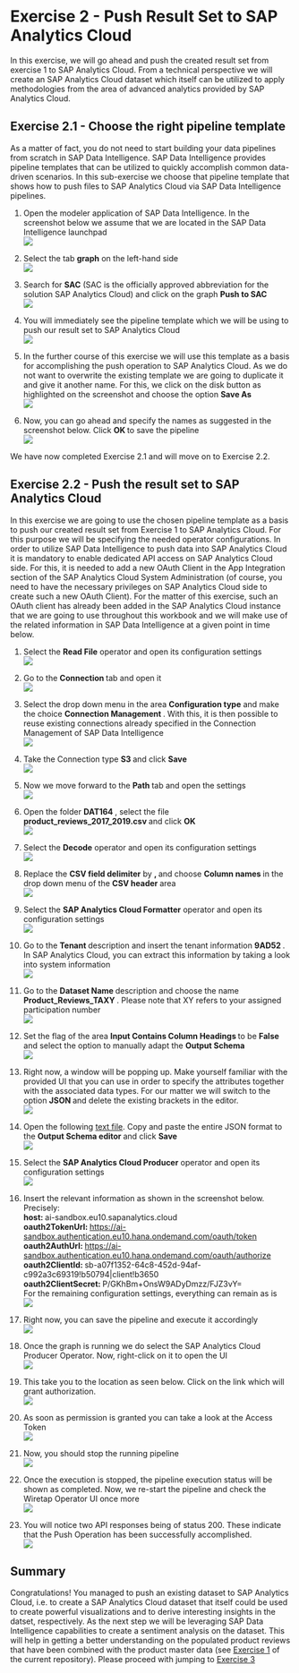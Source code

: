 # Exercise 2 - Push Result Set to SAP Analytics Cloud

In this exercise, we will go ahead and push the created result set from exercise 1 to SAP Analytics Cloud. From a technical perspective we will create an SAP Analytics Cloud dataset which itself can be utilized to apply methodologies from the area of advanced analytics provided by SAP Analytics Cloud.

## Exercise 2.1 - Choose the right pipeline template 

As a matter of fact, you do not need to start building your data pipelines from scratch in SAP Data Intelligence. SAP Data Intelligence provides pipeline templates that can be utilized to quickly accomplish common data-driven scenarios. In this sub-exercise we choose that pipeline template that shows how to push files to SAP Analytics Cloud via SAP Data Intelligence pipelines.

1. Open the modeler application of SAP Data Intelligence. In the screenshot below we assume that we are located in the SAP Data Intelligence launchpad
<br>![](./images/Ex2_0.png)

2. Select the tab <b>graph</b> on the left-hand side
<br>![](./images/Ex2_1.png)

3. Search for <b>SAC</b> (SAC is the officially approved abbreviation for the solution SAP Analytics Cloud) and click on the graph <b>Push to SAC</b>
<br>![](./images/Ex2_2.png)

4. You will immediately see the pipeline template which we will be using to push our result set to SAP Analytics Cloud
<br>![](./images/Ex2_3.png)

5. In the further course of this exercise we will use this template as a basis for accomplishing the push operation to SAP Analytics Cloud. As we do not want to overwrite the existing template we are going to duplicate it and give it another name. For this, we click on the disk button as highlighted on the screenshot and choose the option <b>Save As</b>
<br>![](./images/Ex2_3_1.png)

6. Now, you can go ahead and specify the names as suggested in the screenshot below. Click <b> OK </b> to save the pipeline
<br>![](./images/Ex2_3_2.png)


We have now completed Exercise 2.1 and will move on to Exercise 2.2.

## Exercise 2.2 - Push the result set to SAP Analytics Cloud

In this exercise we are going to use the chosen pipeline template as a basis to push our created result set from Exercise 1 to SAP Analytics Cloud. For this purpose we will be specifying the needed operator configurations.
In order to utilize SAP Data Intelligence to push data into SAP Analytics Cloud it is mandatory to enable dedicated API access on SAP Analytics Cloud side. For this, it is needed to add a new OAuth Client in the App Integration section of the SAP Analytics Cloud System Administration (of course, you need to have the necessary privileges on SAP Analytics Cloud side to create such a new OAuth Client). For the matter of this exercise, such an OAuth client has already been added in the SAP Analytics Cloud instance that we are going to use throughout this workbook and we will make use of the related information in SAP Data Intelligence at a given point in time below.

1. Select the <b>Read File</b> operator and open its configuration settings
<br>![](./images/Ex2_4.png)

2. Go to the <b> Connection </b> tab and open it
<br>![](./images/Ex2_5.png)

3. Select the drop down menu in the area <b>Configuration type</b> and make the choice <b> Connection Management </b>. With this, it is then possible to reuse existing connections already specified in the Connection Management of SAP Data Intelligence
<br>![](./images/Ex2_6.png)

4. Take the Connection type <b> S3 </b> and click <b> Save </b>
<br>![](./images/Ex2_7.png)

5. Now we move forward to the <b> Path </b> tab and open the settings
<br>![](./images/Ex2_8.png)

6. Open the folder <b> DAT164 </b>, select the file <b> product_reviews_2017_2019.csv </b> and click <b> OK </b> 
<br>![](./images/Ex2_9.png)

7. Select the <b>Decode</b> operator and open its configuration settings
<br>![](./images/Ex2_10.png)

8. Replace the <b>CSV field delimiter</b> by <b> , </b> and choose <b> Column names </b> in the drop down menu of the <b> CSV header </b> area
<br>![](./images/Ex2_11.png)

9. Select the <b>SAP Analytics Cloud Formatter</b> operator and open its configuration settings
<br>![](./images/Ex2_12.png)

10. Go to the <b> Tenant </b> description and insert the tenant information <b> 9AD52 </b>. In SAP Analytics Cloud, you can extract this information by taking a look into system information
<br>![](./images/Ex2_13.png)

11. Go to the <b> Dataset Name </b> description and choose the name <b> Product_Reviews_TAXY </b>. Please note that XY refers to your assigned participation number
<br>![](./images/Ex2_14.png)

12. Set the flag of the area <b> Input Contains Column Headings </b> to be <b> False </b> and select the option to manually adapt the <b> Output Schema </b>
<br>![](./images/Ex2_15.png)

13. Right now, a window will be popping up. Make yourself familiar with the provided UI that you can use in order to specify the attributes together with the associated data types. For our matter we will switch to the option <b> JSON </b> and delete the existing brackets in the editor. 
<br>![](./images/Ex2_16.png)
 
14. Open the following <a href="https://github.com/SAP-samples/teched2020-DAT164/blob/master/exercises/ex2/OutputSchema_Ex2.txt">text file</a>. Copy and paste the entire JSON format to the <b> Output Schema editor </b> and click <b> Save </b>
<br>![](./images/Ex2_17.png)

15. Select the <b>SAP Analytics Cloud Producer</b> operator and open its configuration settings
<br>![](./images/Ex2_18.png)

16. Insert the relevant information as shown in the screenshot below. Precisely:
<br> <b> host: </b> ai-sandbox.eu10.sapanalytics.cloud
<br> <b> oauth2TokenUrl: </b> https://ai-sandbox.authentication.eu10.hana.ondemand.com/oauth/token
<br> <b> oauth2AuthUrl: </b> https://ai-sandbox.authentication.eu10.hana.ondemand.com/oauth/authorize
<br> <b> oauth2ClientId: </b> sb-a07f1352-64c8-452d-94af-c992a3c69319!b50794|client!b3650
<br> <b> oauth2ClientSecret: </b> P/GKhBm+OnsW9ADyDmzz/FJZ3vY= 
<br> For the remaining configuration settings, everything can remain as is
<br>![](./images/Ex2_21.png)

17. Right now, you can save the pipeline and execute it accordingly
<br>![](./images/Ex2_22.png)

18. Once the graph is running we do select the SAP Analytics Cloud Producer Operator. Now, right-click on it to open the UI 
<br>![](./images/Ex2_23.png)

19. This take you to the location as seen below. Click on the link which will grant authorization.
<br>![](./images/Ex2_25.png)

20. As soon as permission is granted you can take a look at the Access Token
<br>![](./images/Ex2_24.png)

21. Now, you should stop the running pipeline
<br>![](./images/Ex2_26.png)

22. Once the execution is stopped, the pipeline execution status will be shown as completed. Now, we re-start the pipeline and check the Wiretap Operator UI once more
<br>![](./images/Ex2_27.png)

23. You will notice two API responses being of status 200. These indicate that the Push Operation has been successfully accomplished.
<br>![](./images/Ex2_28.png)

## Summary

Congratulations! You managed to push an existing dataset to SAP Analytics Cloud, i.e. to create a  SAP Analytics Cloud dataset that itself could be used to create powerful visualizations and to derive interesting insights in the datset, respectively.
As the next step we will be leveraging SAP Data Intelligence capabilities to create a sentiment analysis on the dataset. This will help in getting a better understanding on the populated product reviews that have been combined with the product master data (see [Exercise 1](../ex1/README.md) of the current repository).
Please proceed with jumping to [Exercise 3](../ex3/README.md)

